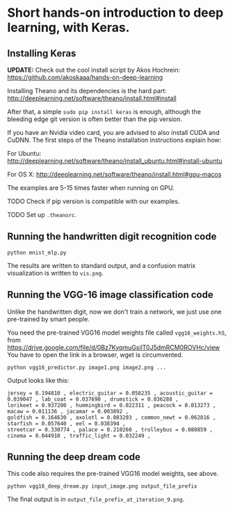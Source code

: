 # Short hands-on introduction to deep learning, with Keras.

## Installing Keras

**UPDATE:** Check out the cool install script by Akos Hochrein:
https://github.com/akoskaaa/hands-on-deep-learning

Installing Theano and its dependencies is the hard part:
http://deeplearning.net/software/theano/install.html#install

After that, a simple
```sudo pip install keras```
is enough, although the bleeding edge git version is often better than the pip version.

If you have an Nvidia video card, you are advised to also install CUDA and CuDNN.
The first steps of the Theano installation instructions explain how:

For Ubuntu:
http://deeplearning.net/software/theano/install_ubuntu.html#install-ubuntu

For OS X:
http://deeplearning.net/software/theano/install.html#gpu-macos

The examples are 5-15 times faster when running on GPU.


TODO Check if pip version is compatible with our examples.

TODO Set up ```.theanorc```.

## Running the handwritten digit recognition code

```python mnist_mlp.py```

The results are written to standard output, and a confusion matrix
visualization is written to ```vis.png```.

## Running the VGG-16 image classification code

Unlike the handwritten digit, now we don't train a network, we just use one
pre-trained by smart people.

You need the pre-trained VGG16 model weights file called ```vgg16_weights.h5```, from
https://drive.google.com/file/d/0Bz7KyqmuGsilT0J5dmRCM0ROVHc/view
You have to open the link in a browser, wget is circumvented.

```python vgg16_predictor.py image1.png image2.png ...```

Output looks like this:

```
jersey = 0.194810 , electric_guitar = 0.056235 , acoustic_guitar = 0.039047 , lab_coat = 0.037690 , drumstick = 0.036288 ,
lorikeet = 0.937200 , hummingbird = 0.022311 , peacock = 0.013273 , macaw = 0.011136 , jacamar = 0.003892 ,
goldfish = 0.164630 , axolotl = 0.083203 , common_newt = 0.062816 , starfish = 0.057640 , eel = 0.038394 ,
streetcar = 0.330774 , palace = 0.210260 , trolleybus = 0.080859 , cinema = 0.044910 , traffic_light = 0.032249 ,
```

## Running the deep dream code

This code also requires the pre-trained VGG16 model weights, see above.

```python vgg16_deep_dream.py input_image.png output_file_prefix```

The final output is in ```output_file_prefix_at_iteration_9.png```.
